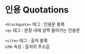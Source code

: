 # 인용 Quotations

`<blockquote>` 태그 : 인용문 블록  
`<q>` 태그 : 문장 내에 살짝 들어가는 인용문

`<cite>` 태그 : 출처 블록  
cite 속성 : 출처의 주소값
